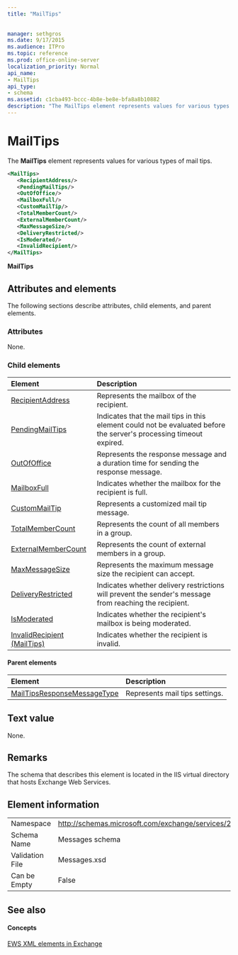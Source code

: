 ```yaml
---
title: "MailTips"
 
 
manager: sethgros
ms.date: 9/17/2015
ms.audience: ITPro
ms.topic: reference
ms.prod: office-online-server
localization_priority: Normal
api_name:
- MailTips
api_type:
- schema
ms.assetid: c1cba493-bccc-4b8e-be8e-bfa8a8b10882
description: "The MailTips element represents values for various types of mail tips."
---
```


# MailTips

The **MailTips** element represents values for various types of mail tips. 
  
```XML
<MailTips>
   <RecipientAddress/>
   <PendingMailTips/>
   <OutOfOffice/>
   <MailboxFull/>
   <CustomMailTip/>
   <TotalMemberCount/>
   <ExternalMemberCount/>
   <MaxMessageSize/>
   <DeliveryRestricted/>
   <IsModerated/>
   <InvalidRecipient/>
</MailTips>
```

 **MailTips**
## Attributes and elements

The following sections describe attributes, child elements, and parent elements.
  
### Attributes

None.
  
### Child elements

|**Element**|**Description**|
|:-----|:-----|
|[RecipientAddress](recipientaddress.md) <br/> |Represents the mailbox of the recipient.  <br/> |
|[PendingMailTips](pendingmailtips.md) <br/> |Indicates that the mail tips in this element could not be evaluated before the server's processing timeout expired.  <br/> |
|[OutOfOffice](outofoffice.md) <br/> |Represents the response message and a duration time for sending the response message.  <br/> |
|[MailboxFull](mailboxfull.md) <br/> |Indicates whether the mailbox for the recipient is full.  <br/> |
|[CustomMailTip](custommailtip.md) <br/> |Represents a customized mail tip message.  <br/> |
|[TotalMemberCount](totalmembercount.md) <br/> |Represents the count of all members in a group.  <br/> |
|[ExternalMemberCount](externalmembercount.md) <br/> |Represents the count of external members in a group.  <br/> |
|[MaxMessageSize](maxmessagesize.md) <br/> |Represents the maximum message size the recipient can accept.  <br/> |
|[DeliveryRestricted](deliveryrestricted.md) <br/> |Indicates whether delivery restrictions will prevent the sender's message from reaching the recipient.  <br/> |
|[IsModerated](ismoderated.md) <br/> |Indicates whether the recipient's mailbox is being moderated.  <br/> |
|[InvalidRecipient (MailTips)](invalidrecipient-mailtips.md) <br/> |Indicates whether the recipient is invalid.  <br/> |
   
#### Parent elements

|**Element**|**Description**|
|:-----|:-----|
|[MailTipsResponseMessageType](mailtipsresponsemessagetype.md) <br/> |Represents mail tips settings.  <br/> |
   
## Text value

None.
  
## Remarks

The schema that describes this element is located in the IIS virtual directory that hosts Exchange Web Services.
  
## Element information

|||
|:-----|:-----|
|Namespace  <br/> |http://schemas.microsoft.com/exchange/services/2006/messages  <br/> |
|Schema Name  <br/> |Messages schema  <br/> |
|Validation File  <br/> |Messages.xsd  <br/> |
|Can be Empty  <br/> |False  <br/> |
   
## See also

#### Concepts

[EWS XML elements in Exchange](ews-xml-elements-in-exchange.md)

